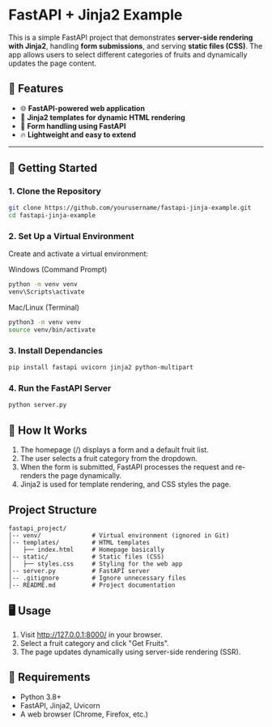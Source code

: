 # FastAPI + Jinja2 Example

This is a simple FastAPI project that demonstrates **server-side rendering with Jinja2**, handling **form submissions**, and serving **static files (CSS)**. The app allows users to select different categories of fruits and dynamically updates the page content.

## 📌 Features

- 🌐 **FastAPI-powered web application**
- 🎨 **Jinja2 templates for dynamic HTML rendering**
- 📩 **Form handling using FastAPI**
- 🔥 **Lightweight and easy to extend**

---

## 🚀 Getting Started

### 1. Clone the Repository

```sh
git clone https://github.com/yourusername/fastapi-jinja-example.git
cd fastapi-jinja-example
```

### 2. Set Up a Virtual Environment

Create and activate a virtual environment:

Windows (Command Prompt)

```sh
python -m venv venv
venv\Scripts\activate
```

Mac/Linux (Terminal)

```sh
python3 -m venv venv
source venv/bin/activate
```

### 3. Install Dependancies

```sh
pip install fastapi uvicorn jinja2 python-multipart
```

### 4. Run the FastAPI Server

```sh
python server.py
```

## 🎨 How It Works

1. The homepage (/) displays a form and a default fruit list.
2. The user selects a fruit category from the dropdown.
3. When the form is submitted, FastAPI processes the request and re-renders the page dynamically.
4. Jinja2 is used for template rendering, and CSS styles the page.

## Project Structure

```
fastapi_project/
│-- venv/              # Virtual environment (ignored in Git)
│-- templates/         # HTML templates
│   ├── index.html     # Homepage basically
│-- static/            # Static files (CSS)
│   ├── styles.css     # Styling for the web app
│-- server.py          # FastAPI server
│-- .gitignore         # Ignore unnecessary files
│-- README.md          # Project documentation
```

## 🖥️ Usage

1. Visit http://127.0.0.1:8000/ in your browser.
2. Select a fruit category and click "Get Fruits".
3. The page updates dynamically using server-side rendering (SSR).

## 📌 Requirements

- Python 3.8+
- FastAPI, Jinja2, Uvicorn
- A web browser (Chrome, Firefox, etc.)

